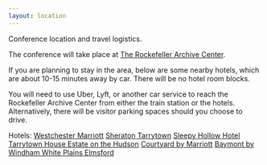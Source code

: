 ```yaml
---
layout: location
---
```


Conference location and travel logistics.

The conference will take place at [The Rockefeller Archive Center](https://rockarch.org). 

If you are planning to stay in the area, below are some nearby hotels, which are about 10-15 minutes away by car. There will be no hotel room blocks. 

You will need to use Uber, Lyft, or another car service to reach the Rockefeller Archive Center from either the train station or the hotels. Alternatively, there will be visitor parking spaces should you choose to drive. 

Hotels:
[Westchester Marriott](https://www.marriott.com/en-us/hotels/nycwe-westchester-marriott/rooms/)
[Sheraton Tarrytown](https://www.marriott.com/en-us/hotels/hpnsi-sheraton-tarrytown-hotel/overview/)
[Sleepy Hollow Hotel](https://sleepyhollowhotelny.com/)
[Tarrytown House Estate on the Hudson](https://www.tarrytownhouseestate.com/)
[Courtyard by Marriott](https://www.marriott.com/en-us/hotels/hpngr-courtyard-tarrytown-westchester-county/overview/)
[Baymont by Windham White Plains Elmsford](https://www.wyndhamhotels.com/baymont/elmsford-new-york/baymont-white-plains-elmsford/overview)